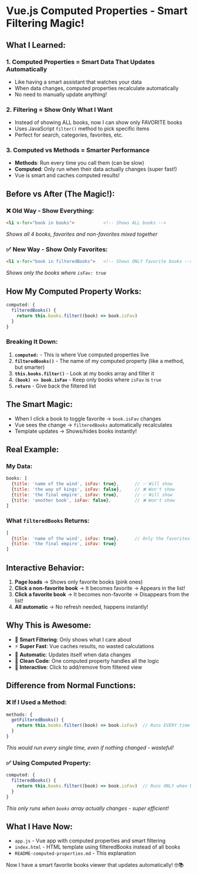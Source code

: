 # Vue.js Computed Properties - Smart Filtering Magic!

## What I Learned:

### 1. **Computed Properties = Smart Data That Updates Automatically**
- Like having a smart assistant that watches your data
- When data changes, computed properties recalculate automatically
- No need to manually update anything!

### 2. **Filtering = Show Only What I Want**
- Instead of showing ALL books, now I can show only FAVORITE books
- Uses JavaScript `filter()` method to pick specific items
- Perfect for search, categories, favorites, etc.

### 3. **Computed vs Methods = Smarter Performance**
- **Methods**: Run every time you call them (can be slow)
- **Computed**: Only run when their data actually changes (super fast!)
- Vue is smart and caches computed results!

## Before vs After (The Magic!):

### ❌ Old Way - Show Everything:
```html
<li v-for="book in books">           <!-- Shows ALL books -->
```
*Shows all 4 books, favorites and non-favorites mixed together*

### ✅ New Way - Show Only Favorites:
```html
<li v-for="book in filteredBooks">   <!-- Shows ONLY favorite books -->
```
*Shows only the books where `isFav: true`*

## How My Computed Property Works:

```javascript
computed: {
  filteredBooks() {
    return this.books.filter((book) => book.isFav)
  }
}
```

### Breaking It Down:
1. **`computed:`** - This is where Vue computed properties live
2. **`filteredBooks()`** - The name of my computed property (like a method, but smarter)
3. **`this.books.filter()`** - Look at my books array and filter it
4. **`(book) => book.isFav`** - Keep only books where `isFav` is `true`
5. **`return`** - Give back the filtered list

## The Smart Magic:
- When I click a book to toggle favorite → `book.isFav` changes
- Vue sees the change → `filteredBooks` automatically recalculates
- Template updates → Shows/hides books instantly!

## Real Example:

### My Data:
```javascript
books: [
  {title: 'name of the wind', isFav: true},      // ✅ Will show
  {title: 'the way of kings', isFav: false},     // ❌ Won't show  
  {title: 'the final empire', isFav: true},      // ✅ Will show
  {title: 'another book', isFav: false},         // ❌ Won't show
]
```

### What `filteredBooks` Returns:
```javascript
[
  {title: 'name of the wind', isFav: true},      // Only the favorites!
  {title: 'the final empire', isFav: true}
]
```

## Interactive Behavior:
1. **Page loads** → Shows only favorite books (pink ones)
2. **Click a non-favorite book** → It becomes favorite → Appears in the list!
3. **Click a favorite book** → It becomes non-favorite → Disappears from the list!
4. **All automatic** → No refresh needed, happens instantly!

## Why This is Awesome:
- 🎯 **Smart Filtering**: Only shows what I care about
- ⚡ **Super Fast**: Vue caches results, no wasted calculations  
- 🔄 **Automatic**: Updates itself when data changes
- 🎨 **Clean Code**: One computed property handles all the logic
- 📱 **Interactive**: Click to add/remove from filtered view

## Difference from Normal Functions:

### ❌ If I Used a Method:
```javascript
methods: {
  getFilteredBooks() {
    return this.books.filter((book) => book.isFav)  // Runs EVERY time
  }
}
```
*This would run every single time, even if nothing changed - wasteful!*

### ✅ Using Computed Property:
```javascript
computed: {
  filteredBooks() {
    return this.books.filter((book) => book.isFav)  // Runs ONLY when books change
  }
}
```
*This only runs when `books` array actually changes - super efficient!*

## What I Have Now:
- `app.js` - Vue app with computed properties and smart filtering
- `index.html` - HTML template using filteredBooks instead of all books
- `README-computed-properties.md` - This explanation

Now I have a smart favorite books viewer that updates automatically! 🤓📚
